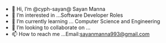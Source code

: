 - 👋 Hi, I’m @cyph-sayan@ Sayan Manna 
- 👀 I’m interested in ...Software Developer Roles
- 🌱 I’m currently learning ... Computer Science and Engineering
- 💞️ I’m looking to collaborate on ...
- 📫 How to reach me ...Email:sayanmanna993@gmail.com

<!---
cyph-sayan/cyph-sayan is a ✨ special ✨ repository because its `README.md` (this file) appears on your GitHub profile.
You can click the Preview link to take a look at your changes.
--->
